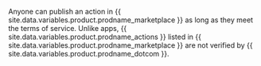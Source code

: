 Anyone can publish an action in {{ site.data.variables.product.prodname_marketplace }} as long as they meet the terms of service. Unlike apps, {{ site.data.variables.product.prodname_actions }} listed in {{ site.data.variables.product.prodname_marketplace }} are not verified by {{ site.data.variables.product.prodname_dotcom }}.
